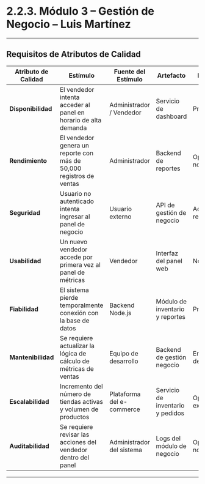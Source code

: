 # 2.2.3. Módulo 3 – Gestión de Negocio – Luis Martínez
---

## Requisitos de Atributos de Calidad

| **Atributo de Calidad** | **Estímulo** | **Fuente del Estímulo** | **Artefacto** | **Entorno** | **Respuesta** | **Medida de Respuesta** |
|--------------------------|--------------|--------------------------|----------------|--------------|----------------|---------------------------|
| **Disponibilidad** | El vendedor intenta acceder al panel en horario de alta demanda | Administrador / Vendedor | Servicio de dashboard | Producción | El sistema mantiene disponibilidad total mediante balanceo de carga | Uptime ≥ 99.9% mensual |
| **Rendimiento** | El vendedor genera un reporte con más de 50,000 registros de ventas | Administrador | Backend de reportes | Operación normal | El sistema procesa y entrega el reporte sin demoras perceptibles | Tiempo de respuesta ≤ 5 s |
| **Seguridad** | Usuario no autenticado intenta ingresar al panel de negocio | Usuario externo | API de gestión de negocio | Acceso remoto | El sistema bloquea el acceso y registra el intento fallido en logs | 100% de accesos no autorizados bloqueados |
| **Usabilidad** | Un nuevo vendedor accede por primera vez al panel de métricas | Vendedor | Interfaz del panel web | Normal | El panel muestra flujos guiados e iconografía clara para facilitar la navegación | Tiempo de aprendizaje ≤ 10 min |
| **Fiabilidad** | El sistema pierde temporalmente conexión con la base de datos | Backend Node.js | Módulo de inventario y reportes | Producción | El sistema guarda estado temporal y reintenta la conexión automáticamente | Recuperación en < 3 s sin pérdida de datos |
| **Mantenibilidad** | Se requiere actualizar la lógica de cálculo de métricas de ventas | Equipo de desarrollo | Backend de gestión negocio | Entorno de desarrollo | El cambio se aplica sin afectar otros módulos del sistema | Despliegue ≤ 1 hora |
| **Escalabilidad** | Incremento del número de tiendas activas y volumen de productos | Plataforma del e-commerce | Servicio de inventario y pedidos | Operación extendida | El sistema amplía capacidad mediante microservicios y caching | Escalabilidad horizontal sin caída del servicio |
| **Auditabilidad** | Se requiere revisar las acciones del vendedor dentro del panel | Administrador del sistema | Logs del módulo de negocio | Operación normal | El sistema registra cada acción (cambios, pedidos, precios) en auditoría | 100% de acciones registradas en logs |

---
